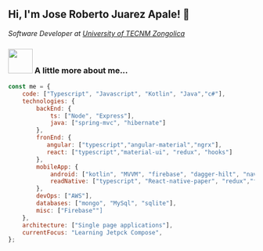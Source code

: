 <h2> Hi, I'm Jose Roberto Juarez Apale! 👋</h2>

<p><em>Software Developer at <a href="https://zongolica.tecnm.mx/TecNM/">University of TECNM Zongolica</a>
</em></p>

### <img src="https://media.giphy.com/media/VgCDAzcKvsR6OM0uWg/giphy.gif" width="50"> A little more about me...  

```javascript
const me = {
    code: ["Typescript", "Javascript", "Kotlin", "Java","c#"],
    technologies: {
        backEnd: {
            ts: ["Node", "Express"],
            java: ["spring-mvc", "hibernate"]
        },
        fronEnd: {
           angular: ["typescript","angular-material","ngrx"],
           react: ["typescript","material-ui", "redux", "hooks"]
        },
        mobileApp: {
            android: ["kotlin", "MVVM", "firebase", "dagger-hilt", "navigation-component", "flows", "coroutines", "room"],
            readNative: ["typescript", "React-native-paper", "redux","firebase"]
        },
        devOps: ["AWS"],
        databases: ["mongo", "MySql", "sqlite"],
        misc: ["Firebase""]
    },
    architecture: ["Single page applications"],
    currentFocus: "Learning Jetpck Compose",
};
```
